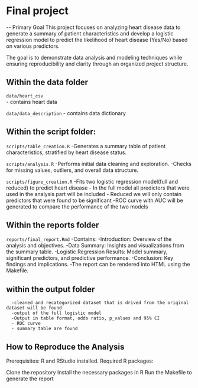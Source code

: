 # Final project 

-- Primary Goal 
This project focuses on analyzing heart disease data to generate a summary of patient characteristics and develop a logistic regression model to predict the likelihood of heart disease (Yes/No) based on various predictors.

The goal is to demonstrate data analysis and modeling techniques while ensuring reproducibility and clarity through an organized project structure.

## Within the data folder

 `data/heart_csv`  
      - contains heart data
      
 `data/data_description` 
      - contains data dictionary 

##  Within the script folder:

 `scripts/table_creation.R`
      -Generates a summary table of patient characteristics, stratified by heart disease status.
      
`scripts/analysis.R`
      -Performs initial data cleaning and exploration.
      -Checks for missing values, outliers, and overall data structure.

`scripts/figure_creation.R`
      -Fits two logistic regression model(full and reduced) to predict heart disease 
      - In the full model all predictors that were used in the analysis part will be included 
      - Reduced we will only contain predictors that were found to be significant 
      -ROC curve with AUC will be generated to compare the performance of the two models 


## Within the reports folder

`reports/final_report.Rmd`
      -Contains:
          -Introduction: Overview of the analysis and objectives.
          -Data Summary: Insights and visualizations from the summary table.
          -Logistic Regression Results: Model summary, significant predictors, and predictive performance.
          -Conclusion: Key findings and implications.
          -The report can be rendered into HTML using the Makefile.


## within the output folder 
      -cleaned and recategorized dataset that is drived from the original dataset will be found
      -output of the full logistic model 
      -Output in table format, odds ratio, p_values and 95% CI 
      - ROC curve 
      - summary table are found 
 
## How to Reproduce the Analysis

Prerequisites:
R and RStudio installed.
Required R packages:

Clone the repository
Install the necessary packages in R
Run the Makefile to generate the report 


